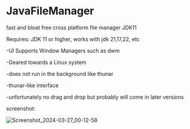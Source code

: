 # JavaFileManager
fast and bloat free cross platform file manager JDK11

Requires: JDK 11 or higher, works with jdk 21,17,22, etc

-UI Supports Window Managers such as dwm

-Geared towards a Linux system

-does not run in the background like thunar

-thunar-like interface

-unfortunately no drag and drop but probably will come in later versions

screenshot:


![Screenshot_2024-03-27_00-12-58](https://github.com/radiopushka/JavaFileManager/assets/48099825/8f95e953-4e35-4fed-9ffb-9de16fdcaf78)
